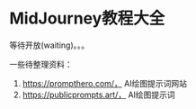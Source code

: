 # MidJourney教程大全

等待开放(waiting)。。。  


一些待整理资料：  

1. https://prompthero.com/， AI绘图提示词网站
2. https://publicprompts.art/， AI绘图提示词
